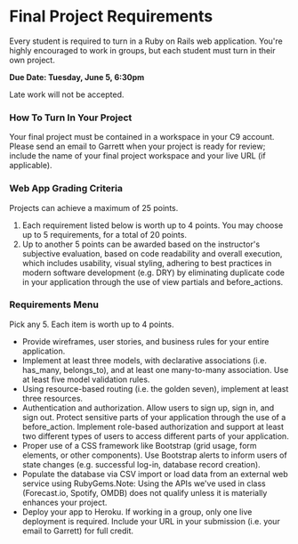 # Final Project Requirements

Every student is required to turn in a Ruby on Rails web application. You're highly encouraged to work in groups, but each student must turn in their own project.

**Due Date: Tuesday, June 5, 6:30pm**

Late work will not be accepted.

### How To Turn In Your Project

Your final project must be contained in a workspace in your C9 account. Please send an email to Garrett when your project is ready for review; include the name of your final project workspace and your live URL (if applicable).

### Web App Grading Criteria

Projects can achieve a maximum of 25 points.

1. Each requirement listed below is worth up to 4 points. You may choose up to 5 requirements, for a total of 20 points.
2. Up to another 5 points can be awarded based on the instructor's subjective evaluation, based on code readability and overall execution, which includes usability, visual styling, adhering to best practices in modern software development (e.g. DRY) by eliminating duplicate code in your application through the use of view partials and before_actions.

### Requirements Menu

Pick any 5.  Each item is worth up to 4 points.

- Provide wireframes, user stories, and business rules for your entire application.
- Implement at least three models, with declarative associations (i.e. has_many, belongs_to), and at least one many-to-many association. Use at least five model validation rules.
- Using resource-based routing (i.e. the golden seven), implement at least three resources.
- Authentication and authorization. Allow users to sign up, sign in, and sign out. Protect sensitive parts of your application through the use of a before_action. Implement role-based authorization and support at least two different types of users to access different parts of your application.
- Proper use of a CSS framework like Bootstrap (grid usage, form elements, or other components). Use Bootstrap alerts to inform users of state changes (e.g. successful log-in, database record creation).
- Populate the database via CSV import or load data from an external web service using RubyGems.Note: Using the APIs we've used in class (Forecast.io, Spotify, OMDB) does not qualify unless it is materially enhances your project.
- Deploy your app to Heroku. If working in a group, only one live deployment is required. Include your URL in your submission (i.e. your email to Garrett) for full credit.
